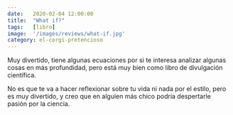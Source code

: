 ```yaml
---
date:   2020-02-04 12:00:00
title:  "What if?"
tags:   [libro]
image:  '/images/reviews/what-if.jpg'
category: el-corgi-pretencioso
---
```

Muy divertido, tiene algunas ecuaciones por si te interesa analizar algunas cosas en más profundidad, pero está muy bien como libro de divulgación científica.

No es que te va a hacer reflexionar sobre tu vida ni nada por el estilo, pero es muy divertido, y creo que en alguien más chico podría despertarle pasión por la ciencia.
